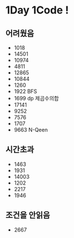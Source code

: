 # 1Day 1Code !

## 어려웠음
- 1018
- 14501
- 10974
- 4811
- 12865
- 10844
- 1260
- 1922 BFS
- 1699 dp 제곱수의합
- 17141
- 9252
- 7576
- 1707
- 9663 N-Qeen

## 시간초과
- 1463
- 1931
- 14003
- 1202
- 2217
- 1946

## 조건을 안읽음
- 2667